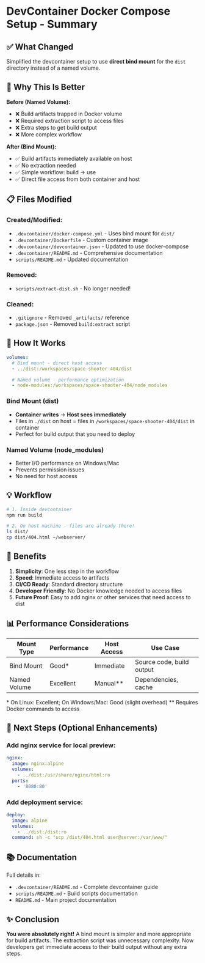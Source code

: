 # DevContainer Docker Compose Setup - Summary

## ✅ What Changed

Simplified the devcontainer setup to use **direct bind mount** for the `dist` directory instead of a named volume.

## 🎯 Why This Is Better

**Before (Named Volume):**

- ❌ Build artifacts trapped in Docker volume
- ❌ Required extraction script to access files
- ❌ Extra steps to get build output
- ❌ More complex workflow

**After (Bind Mount):**

- ✅ Build artifacts immediately available on host
- ✅ No extraction needed
- ✅ Simple workflow: build → use
- ✅ Direct file access from both container and host

## 📋 Files Modified

### Created/Modified:

- `.devcontainer/docker-compose.yml` - Uses bind mount for `dist/`
- `.devcontainer/Dockerfile` - Custom container image
- `.devcontainer/devcontainer.json` - Updated to use docker-compose
- `.devcontainer/README.md` - Comprehensive documentation
- `scripts/README.md` - Updated documentation

### Removed:

- `scripts/extract-dist.sh` - No longer needed!

### Cleaned:

- `.gitignore` - Removed `_artifacts/` reference
- `package.json` - Removed `build:extract` script

## 🚀 How It Works

```yaml
volumes:
  # Bind mount - direct host access
  - ../dist:/workspaces/space-shooter-404/dist

  # Named volume - performance optimization
  - node-modules:/workspaces/space-shooter-404/node_modules
```

### Bind Mount (dist)

- **Container writes** → **Host sees immediately**
- Files in `./dist` on host = files in `/workspaces/space-shooter-404/dist` in container
- Perfect for build output that you need to deploy

### Named Volume (node_modules)

- Better I/O performance on Windows/Mac
- Prevents permission issues
- No need for host access

## 💡 Workflow

```bash
# 1. Inside devcontainer
npm run build

# 2. On host machine - files are already there!
ls dist/
cp dist/404.html ~/webserver/
```

## 🎨 Benefits

1. **Simplicity**: One less step in the workflow
2. **Speed**: Immediate access to artifacts
3. **CI/CD Ready**: Standard directory structure
4. **Developer Friendly**: No Docker knowledge needed to access files
5. **Future Proof**: Easy to add nginx or other services that need access to dist

## 📊 Performance Considerations

| Mount Type   | Performance | Host Access | Use Case                  |
| ------------ | ----------- | ----------- | ------------------------- |
| Bind Mount   | Good\*      | Immediate   | Source code, build output |
| Named Volume | Excellent   | Manual\*\*  | Dependencies, cache       |

\* On Linux: Excellent; On Windows/Mac: Good (slight overhead)
\*\* Requires Docker commands to access

## 🔮 Next Steps (Optional Enhancements)

### Add nginx service for local preview:

```yaml
nginx:
  image: nginx:alpine
  volumes:
    - ../dist:/usr/share/nginx/html:ro
  ports:
    - '8080:80'
```

### Add deployment service:

```yaml
deploy:
  image: alpine
  volumes:
    - ../dist:/dist:ro
  command: sh -c "scp /dist/404.html user@server:/var/www/"
```

## 📚 Documentation

Full details in:

- `.devcontainer/README.md` - Complete devcontainer guide
- `scripts/README.md` - Build scripts documentation
- `README.md` - Main project documentation

## ✨ Conclusion

**You were absolutely right!** A bind mount is simpler and more appropriate for build artifacts. The extraction script was unnecessary complexity. Now developers get immediate access to their build output without any extra steps.
